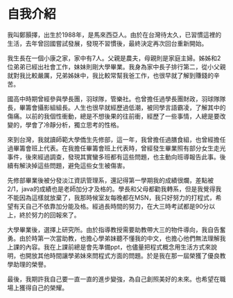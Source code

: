 # 自我介紹

我叫鄭顥擇，出生於1988年，是馬來西亞人。由於在台灣待太久，已習慣這裡的生活，去年曾回國嘗試發展，發現不習慣後，最終決定再次回台重新開始。

我生長在一個小康之家，家中有7人。父親是農夫，母親則是家庭主婦。姊姊和2位弟弟已經出社會工作，妹妹則剛大學畢業。我身為家中長子排行第二，從小父親就對我比較嚴厲，兄弟姊妹中，我比較常幫我爸工作，也很早就了解到賺錢的辛苦。

國高中時期曾經參與學長團，羽球隊，管樂社。也曾擔任過學長團財政，羽球隊隊長，畢籌會攝影組組長。人生也很早就經歷過低潮，被同學言語霸凌，了解其中的傷痛。以前的我個性衝動，總是不想後果的往前衝，經歷了一些事情，人總是要改變的，學會了冷靜分析，獨立思考的性格。

來到台灣，我就讀師範大學僑生先修部，這一年，我曾擔任過膳食組，也曾經擔任過畢籌會班上代表。在我擔任畢籌會班上代表時，曾經發生畢業照有部分女生走光事件，後來經過調查，發現其實蠻多班都有這些問題，也主動向班導報告此事。後續有解決掉這些問題，避免這些女生被傷害。

先修部畢業後被分發淡江資訊管理系，還記得第一學期我的成績很爛，差點被2/1，java的成績也是老師加分才及格的。學長和父母都勸我轉系，但是我覺得我不能因為這樣就放棄了，我那時候室友每晚都在MSN，我只好努力的打程式，希望有天自己不依靠加分能及格。經過長時間的努力，在大三時考試都是90分以上，終於努力的回報來了。

大學畢業後，選擇上研究所。由於指導教授需要助教帶大三的物件導向，我自告奮勇。由於時第一次當助教，也擔心學弟妹聽不懂我的中文，也擔心他們無法理解我上課的內容。我在上課前總是會先準備ppt，也儘量把程式概念用生活方式來說明，也開放其他時間讓學弟妹來問程式方面的問題。於是我在那一屆榮獲了優良教學助理的榮譽。

最後，我期許我自己要一直一直的進步變強，為自己創照美好的未來。也希望在職場上獲得自己的榮耀。





